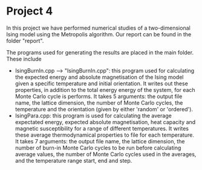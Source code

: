 
# Project 4

In this project we have performed numerical studies of a two-dimensional Ising model using the Metropolis algorithm. 
Our report can be found in the folder "report". 

The programs used for generating the results are placed in the main folder. These include
* IsingBurnIn.cpp
--> "IsingBurnIn.cpp": this program used for calculating the expected energy and absolute magnetisation of the Ising model given a specific temperature and initial orientation. It writes out these properties, in addition to the total energy energy of the system, for each Monte Carlo cycle is performs. It takes 5 arguments: the output file name, the lattice dimension, the number of Monte Carlo cycles, the temperature and the orientation (given by either 'random' or 'ordered'). 
* IsingPara.cpp: this program is used for calculating the average expectated energy, expected absolute magnetisation, heat capacity and magnetic susceptibility for a range of different temperatures. It writes these average thermodynamical properties to file for each temperature. It takes 7 arguments: the output file name, the lattice dimension, the number of burn-in Monte Carlo cycles to be run before calculating average values, the number of Monte Carlo cycles used in the averages, and the temperature range start, end and step. 
